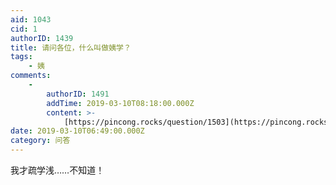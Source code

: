 ```yaml
---
aid: 1043
cid: 1
authorID: 1439
title: 请问各位，什么叫做姨学？
tags:
    - 姨
comments:
    -
        authorID: 1491
        addTime: 2019-03-10T08:18:00.000Z
        content: >-
            [https://pincong.rocks/question/1503](https://pincong.rocks/question/1503)
date: 2019-03-10T06:49:00.000Z
category: 问答
---
```


我才疏学浅……不知道！
